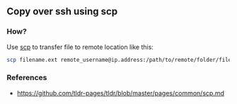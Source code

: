 ## Copy over ssh using scp

### How?

Use [scp](https://man.openbsd.org/scp) to transfer file to remote location like this:

```sh
scp filename.ext remote_username@ip.address:/path/to/remote/folder/filename.ext
```

### References

- https://github.com/tldr-pages/tldr/blob/master/pages/common/scp.md
